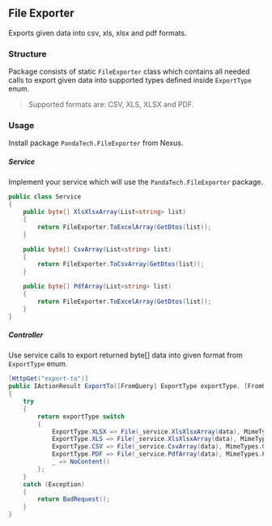 ## File Exporter
Exports given data into csv, xls, xlsx and pdf formats.

### Structure 

Package consists of static `FileExporter` class which contains all needed calls to export given data into supported types defined inside `ExportType` enum.

> Supported formats are: CSV, XLS, XLSX and PDF.

### Usage

Install package `PandaTech.FileExporter` from Nexus.

##### Service
Implement your service which will use the `PandaTech.FileExporter` package.
```C#
public class Service
{
    public byte[] XlsXlsxArray(List<string> list)
    {
        return FileExporter.ToExcelArray(GetDtos(list));
    }

    public byte[] CsvArray(List<string> list)
    {
        return FileExporter.ToCsvArray(GetDtos(list));
    }

    public byte[] PdfArray(List<string> list)
    {
        return FileExporter.ToExcelArray(GetDtos(list));
    }
}
```

##### Controller
Use service calls to export returned byte[] data into given format from `ExportType` enum.
```C#
[HttpGet("export-to")]
public IActionResult ExportTo([FromQuery] ExportType exportType, [FromQuery] List<string> data)
{
    try
    {
        return exportType switch
        {
            ExportType.XLSX => File(_service.XlsXlsxArray(data), MimeTypes.XLSX, $"Export.xlsx"),
            ExportType.XLS => File(_service.XlsXlsxArray(data), MimeTypes.XLS, $"Export.xls"),
            ExportType.CSV => File(_service.CsvArray(data), MimeTypes.CSV, $"Export.csv"),
            ExportType.PDF => File(_service.PdfArray(data), MimeTypes.PDF, $"Export.pdf"),
            _ => NoContent() 
        };
    }
    catch (Exception)
    {
        return BadRequest();
    }
}
```
